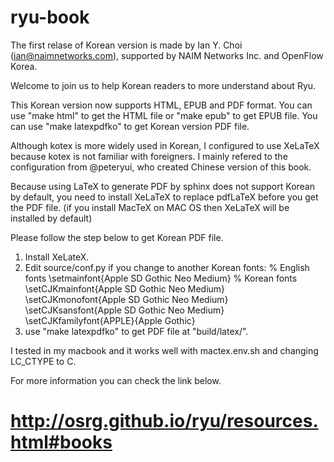 ryu-book
========

The first relase of Korean version is made by Ian Y. Choi (ian@naimnetworks.com), supported by NAIM Networks Inc. and OpenFlow Korea.

Welcome to join us to help Korean readers to more understand about Ryu.

This Korean version now supports HTML, EPUB and PDF format.
You can use "make html" to get the HTML file or "make epub" to get EPUB file.
You can use "make latexpdfko" to get Korean version PDF file.

Although kotex is more widely used in Korean, 
I configured to use XeLaTeX because kotex is not familiar with foreigners. 
I mainly refered to the configuration from @peteryui, 
who created Chinese version of this book.

Because using LaTeX to generate PDF by sphinx does not support Korean by default,
you need to install XeLaTeX to replace pdfLaTeX before you get the PDF file. 
(if you install MacTeX on MAC OS then XeLaTeX will be installed by default)

Please follow the step below to get Korean PDF file.
1. Install XeLateX.
2. Edit source/conf.py if you change to another Korean fonts:
    % English fonts
    \setmainfont{Apple SD Gothic Neo Medium}
    % Korean fonts
    \setCJKmainfont{Apple SD Gothic Neo Medium}
    \setCJKmonofont{Apple SD Gothic Neo Medium}
    \setCJKsansfont{Apple SD Gothic Neo Medium}
    \setCJKfamilyfont{APPLE}{Apple Gothic}
3. use "make latexpdfko" to get PDF file at "build/latex/".

I tested in my macbook and it works well with mactex.env.sh and changing LC_CTYPE to C.

For more information you can check the link below.
# http://osrg.github.io/ryu/resources.html#books
